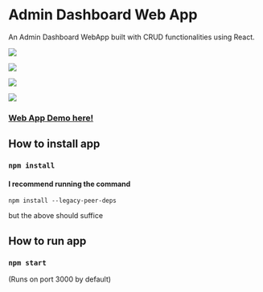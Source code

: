 # Admin Dashboard Web App


An Admin Dashboard WebApp built with CRUD functionalities using React.

![](https://imgur.com/U5HE3YK)

![](https://imgur.com/LNPnKlb)

![](https://imgur.com/iccmeVl)

![](https://imgur.com/VHGkweA)




### [Web App Demo here!](https://react-admin-dashboard-crud.vercel.app/ecommerce)





## How to install app

### `npm install`



#### I recommend running the command 

`npm install --legacy-peer-deps`  

but the above should suffice

## How to run app

### `npm start`

(Runs on port 3000 by default)

